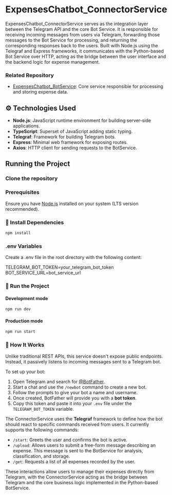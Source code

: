 # ExpensesChatbot_ConnectorService

ExpensesChatbot_ConnectorService serves as the integration layer between the Telegram API and the core Bot Service. It is responsible for receiving incoming messages from users via Telegram, forwarding those messages to the Bot Service for processing, and returning the corresponding responses back to the users. Built with Node.js using the Telegraf and Express frameworks, it communicates with the Python-based Bot Service over HTTP, acting as the bridge between the user interface and the backend logic for expense management.

### Related Repository

- [ExpensesChatbot_BotService](https://github.com/Denise-E/ExpensesChatbot_BotService): Core service responsible for processing and storing expense data.

## ⚙️ Technologies Used

- **Node.js**: JavaScript runtime environment for building server-side applications.
- **TypeScript**: Superset of JavaScript adding static typing.
- **Telegraf**: Framework for building Telegram bots.
- **Express**: Minimal web framework for exposing routes.
- **Axios**: HTTP client for sending requests to the BotService.

## Running the Project

### Clone the repository

### Prerequisites

Ensure you have [Node.js](https://nodejs.org/en/download) installed on your system (LTS version recommended).

### 💾 Install Dependencies

```bash
npm install
```

### .env Variables

Create a .env file in the root directory with the following content:

TELEGRAM_BOT_TOKEN=your_telegram_bot_token
BOT_SERVICE_URL=bot_service_url 

### 🚀 Run the Project

#### Development mode

```bash
npm run dev
```

#### Production mode

```bash
npm run start
```

### 🤖 How It Works

Unlike traditional REST APIs, this service doesn't expose public endpoints. Instead, it passively listens to incoming messages sent to a Telegram bot.

To set up your bot:
1. Open Telegram and search for [@BotFather](https://t.me/BotFather).
2. Start a chat and use the `/newbot` command to create a new bot.
3. Follow the prompts to give your bot a name and username.
4. Once created, BotFather will provide you with a **bot token**.
5. Copy this token and paste it into your `.env` file under the `TELEGRAM_BOT_TOKEN` variable.

The ConnectorService uses the **Telegraf** framework to define how the bot should react to specific commands received from users. It currently supports the following commands:

- `/start`: Greets the user and confirms the bot is active.
- `/upload`: Allows users to submit a free-form message describing an expense. This message is sent to the BotService for analysis, classification, and storage.
- `/get`: Requests a list of all expenses recorded by the user.

These interactions allow users to manage their expenses directly from Telegram, with the ConnectorService acting as the bridge between Telegram and the core business logic implemented in the Python-based BotService.
